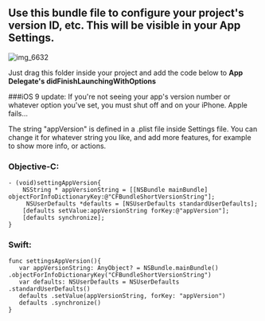 ## Use this bundle file to configure your project's version ID, etc. This will be visible in your App Settings. 

![img_6632](https://cloud.githubusercontent.com/assets/724536/8616480/e0d9a550-26fb-11e5-94c7-01ed6e6ee9b9.png)

Just drag this folder inside your project and add the code below to **App Delegate's didFinishLaunchingWithOptions**

###iOS 9 update:
If you're not seeing your app's version number or whatever option you've set, you must shut off and on your iPhone. Apple fails...

The string "appVersion" is defined in a .plist file inside Settings file. You can change it for whatever string you like, and add more features, for example to show more info, or actions.

### Objective-C:


    - (void)settingAppVersion{
        NSString * appVersionString = [[NSBundle mainBundle] objectForInfoDictionaryKey:@"CFBundleShortVersionString"];
         NSUserDefaults *defaults = [NSUserDefaults standardUserDefaults];
        [defaults setValue:appVersionString forKey:@"appVersion"];
        [defaults synchronize];
    }


### Swift:

    func settingsAppVersion(){
       var appVersionString: AnyObject? = NSBundle.mainBundle() .objectForInfoDictionaryKey("CFBundleShortVersionString")
       var defaults: NSUserDefaults = NSUserDefaults .standardUserDefaults()
       defaults .setValue(appVersionString, forKey: "appVersion")
       defaults .synchronize()
    }
